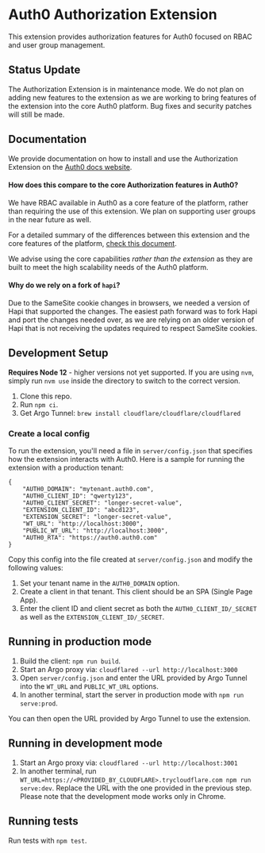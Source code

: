 # Auth0 Authorization Extension

This extension provides authorization features for Auth0 focused on RBAC and user group management.

## Status Update

The Authorization Extension is in maintenance mode. We do not plan on adding new features to the extension as we are working to bring features of the extension into the core Auth0 platform. Bug fixes and security patches will still be made.

## Documentation

We provide documentation on how to install and use the Authorization Extension on the [Auth0 docs website](https://auth0.com/docs/extensions/authorization-extension/v2).

#### How does this compare to the core Authorization features in Auth0?

We have RBAC available in Auth0 as a core feature of the platform, rather than requiring the use of this extension. We plan on supporting user groups in the near future as well.

For a detailed summary of the differences between this extension and the core features of the platform, [check this document](https://auth0.com/docs/authorization/concepts/core-vs-extension).

We advise using the core capabilities _rather than the extension_ as they are built to meet the high scalability needs of the Auth0 platform.

#### Why do we rely on a fork of `hapi`?

Due to the SameSite cookie changes in browsers, we needed a version of Hapi that supported the changes. The easiest path forward was to fork Hapi and port the changes needed over, as we are relying on an older version of Hapi that is not receiving the updates required to respect SameSite cookies.

## Development Setup

**Requires Node 12** - higher versions not yet supported. If you are using `nvm`, simply run `nvm use` inside the directory to switch to the correct version.

1. Clone this repo.
2. Run `npm ci`.
3. Get Argo Tunnel: `brew install cloudflare/cloudflare/cloudflared`

### Create a local config

To run the extension, you'll need a file in `server/config.json` that specifies how the extension interacts with Auth0. Here is a sample for running the extension with a production tenant:

```
{
	"AUTH0_DOMAIN": "mytenant.auth0.com",
	"AUTH0_CLIENT_ID": "qwerty123",
	"AUTH0_CLIENT_SECRET": "longer-secret-value",
	"EXTENSION_CLIENT_ID": "abcd123",
	"EXTENSION_SECRET": "longer-secret-value",
	"WT_URL": "http://localhost:3000",
	"PUBLIC_WT_URL": "http://localhost:3000",
	"AUTH0_RTA": "https://auth0.auth0.com"
}
```

Copy this config into the file created at `server/config.json` and modify the following values:

1. Set your tenant name in the `AUTH0_DOMAIN` option.
2. Create a client in that tenant. This client should be an SPA (Single Page App).
3. Enter the client ID and client secret as both the `AUTH0_CLIENT_ID/_SECRET` as well as the `EXTENSION_CLIENT_ID/_SECRET`.

## Running in production mode

1. Build the client: `npm run build`.
2. Start an Argo proxy via: `cloudflared --url http://localhost:3000`
3. Open `server/config.json` and enter the URL provided by Argo Tunnel into the `WT_URL` and `PUBLIC_WT_URL` options.
4. In another terminal, start the server in production mode with `npm run serve:prod`.

You can then open the URL provided by Argo Tunnel to use the extension.

## Running in development mode

1. Start an Argo proxy via: `cloudflared --url http://localhost:3001`
2. In another terminal, run `WT_URL=https://<PROVIDED_BY_CLOUDFLARE>.trycloudflare.com npm run serve:dev`. Replace the URL with the one provided in the previous step. Please note that the development mode works only in Chrome.

## Running tests

Run tests with `npm test`.
